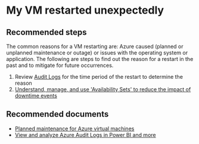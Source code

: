 <properties
	pageTitle="My VM restarted unexpectedly"
	description="My VM restarted unexpectedly "
	service="microsoft.classiccompute"
	resource="virtualmachines"
	authors="kasparks"
	displayOrder="8"
	selfHelpType="resource"
	supportTopicIds=""
	resourceTags="windows, linux, windowsSQL, redhat"
	productPesIds=""
	cloudEnvironments="MoonCake"
/>

# My VM restarted unexpectedly

## **Recommended steps**
The common reasons for a VM restarting are: Azure caused (planned or unplanned maintenance or outage) or issues with the operating system or application. The following are steps to find out the reason for a restart in the past and to mitigate for future occurrences.

1. Review [Audit Logs](data-blade:Microsoft_Azure_Insights.AzureDiagnosticsBladeWithParameter.subscriptionId.$subscriptionId) for the time period of the restart to determine the reason
2. [Understand, manage, and use 'Availability Sets' to reduce the impact of downtime events](https://docs.azure.cn/virtual-machines/windows/manage-availability/)

## **Recommended documents**

* [Planned maintenance for Azure virtual machines](https://docs.azure.cn/virtual-machines/linux/planned-maintenance/) <br>
* [View and analyze Azure Audit Logs in Power BI and more](https://azure.microsoft.com/blog/analyze-azure-audit-logs-in-powerbi-more/)
